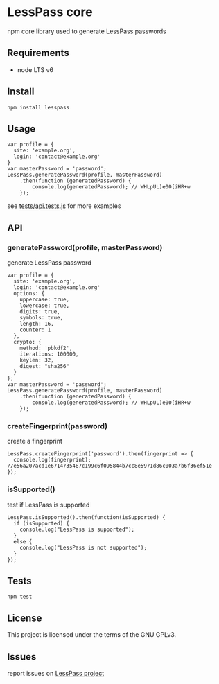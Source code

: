# LessPass core

npm core library used to generate LessPass passwords

## Requirements

  - node LTS v6

## Install

    npm install lesspass

## Usage

    var profile = {
      site: 'example.org',
      login: 'contact@example.org'
    }
    var masterPassword = 'password';
    LessPass.generatePassword(profile, masterPassword)
        .then(function (generatedPassword) {
            console.log(generatedPassword); // WHLpUL)e00[iHR+w
        });

see [tests/api.tests.js](tests/v2/api.tests.js) for more examples

## API

### generatePassword(profile, masterPassword)

generate LessPass password
    
    var profile = {
      site: 'example.org',
      login: 'contact@example.org'
      options: {
        uppercase: true,
        lowercase: true,
        digits: true,
        symbols: true,
        length: 16,
        counter: 1
      },
      crypto: {
        method: 'pbkdf2',
        iterations: 100000,
        keylen: 32,
        digest: "sha256"
      }
    };
    var masterPassword = 'password';
    LessPass.generatePassword(profile, masterPassword)
        .then(function (generatedPassword) {
            console.log(generatedPassword); // WHLpUL)e00[iHR+w
        });

###  createFingerprint(password)

create a fingerprint
    
    LessPass.createFingerprint('password').then(fingerprint => {
      console.log(fingerprint); //e56a207acd1e6714735487c199c6f095844b7cc8e5971d86c003a7b6f36ef51e
    });

### isSupported()

test if LessPass is supported

    LessPass.isSupported().then(function(isSupported) {
      if (isSupported) {
        console.log("LessPass is supported");
      }
      else {
        console.log("LessPass is not supported");
      }
    });

## Tests

    npm test

## License

This project is licensed under the terms of the GNU GPLv3.


## Issues

report issues on [LessPass project](https://github.com/lesspass/lesspass/issues)
